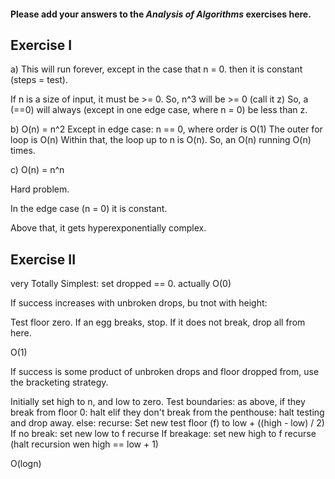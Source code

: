 #### Please add your answers to the ***Analysis of  Algorithms*** exercises here.

## Exercise I

a) This will run forever, except in the case that n = 0. then it is constant (steps = test).

If n is a size of input, it must be >= 0.
So, n^3 will be >= 0 (call it z)
So, a (==0) will always (except in one edge case, where n = 0) be less than z.



b) O(n) = n^2 
   Except in edge case: n == 0, where order is O(1)
   The outer for loop is O(n)
   Within that, the loop up to n is O(n).
   So, an O(n) running O(n) times.
  
   


c) O(n) = n^n

Hard problem.

In the edge case (n = 0) it is constant.

Above that, it gets hyperexponentially complex.



## Exercise II


very Totally Simplest: set dropped == 0.  actually O(0)



If success increases with unbroken drops, bu tnot with height:

Test floor zero.  If an egg breaks, stop. If it does not break, drop all from here.

O(1)



If success is some product of unbroken drops and floor dropped from, use the bracketing strategy.


Initially set high to n, and low to zero.
Test boundaries: as above, 
    if they break from floor 0:
        halt
    elif they don't break from the penthouse:
        halt testing and drop away.
    else:
       recurse:
           Set new test floor (f) to low + ((high - low) / 2)
           If no break: 
              set new low to f
              recurse
        If breakage:
            set new high to f
            recurse
        (halt recursion wen high == low + 1)
    
 O(logn)